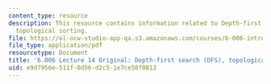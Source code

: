 ```yaml
---
content_type: resource
description: This resource contains information related to Depth-first search (DFS),
  topological sorting.
file: https://ol-ocw-studio-app-qa.s3.amazonaws.com/courses/6-006-introduction-to-algorithms-fall-2011/e9d7956e511f0d56d2c51e7ce58f0813_MIT6_006F11_lec14_orig.pdf
file_type: application/pdf
resourcetype: Document
title: '6.006 Lecture 14 Original: Depth-first search (DFS), topological sorting'
uid: e9d7956e-511f-0d56-d2c5-1e7ce58f0813
---
```

